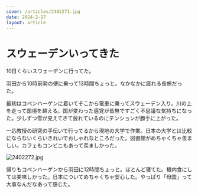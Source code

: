 ```yaml
---
cover: /articles/2402271.jpg
date: 2024-2-27
layout: article
---
```


# スウェーデンいってきた

10日くらいスウェーデンに行ってた。

羽田から10時前発の便に乗って13時間ちょっと。なかなかに疲れる長旅だった。

最初はコペンハーゲンに着いてそこから電車に乗ってスウェーデン入り。川の上を走って国境を越える。国が変わった感覚が皆無ですごく不思議な気持ちになった。少しずつ雪が見えてきて疲れているのにテンションが勝手に上がった。

一応教授の研究の手伝いで行ってるから現地の大学で作業。日本の大学とは比較にならないくらいきれいでおしゃれなところだった。図書館がめちゃくちゃ羨ましい。カフェもコンビニもあって羨ましかった。

![2402272.jpg](/articles/2402272.jpg)

帰りもコペンハーゲンから羽田に12時間ちょっと。ほとんど寝てた。機内食にしては美味しかった。日本についてめちゃくちゃ安心した。やっぱり「母国」って大事なんだなあって感じた。
